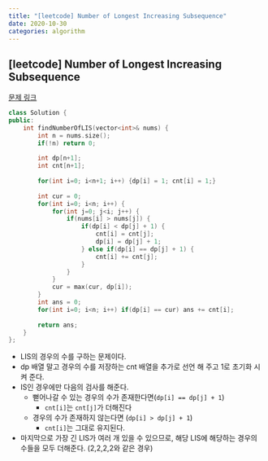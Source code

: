 ```yaml
---
title: "[leetcode] Number of Longest Increasing Subsequence"
date: 2020-10-30
categories: algorithm
---
```

## [leetcode] Number of Longest Increasing Subsequence
[문제 링크](https://leetcode.com/problems/number-of-longest-increasing-subsequence/)

```c++
class Solution {
public:
    int findNumberOfLIS(vector<int>& nums) {
        int n = nums.size();
        if(!n) return 0;
        
        int dp[n+1];
        int cnt[n+1]; 
        
        for(int i=0; i<n+1; i++) {dp[i] = 1; cnt[i] = 1;}
        
        int cur = 0;
        for(int i=0; i<n; i++) {
            for(int j=0; j<i; j++) {
                if(nums[i] > nums[j]) {
                    if(dp[i] < dp[j] + 1) {
                        cnt[i] = cnt[j];
                        dp[i] = dp[j] + 1;
                    } else if(dp[i] == dp[j] + 1) {
                        cnt[i] += cnt[j];
                    }
                }
            }
            cur = max(cur, dp[i]);
        }
        int ans = 0;
        for(int i=0; i<n; i++) if(dp[i] == cur) ans += cnt[i];
        
        return ans;
    }
};
```

- LIS의 경우의 수를 구하는 문제이다.
- dp 배열 말고 경우의 수를 저장하는 cnt 배열을 추가로 선언 해 주고 1로 초기화 시켜 준다.
- IS인 경우에만 다음의 검사를 해준다.
  - 뻗어나갈 수 있는 경우의 수가 존재한다면(`dp[i] == dp[j] + 1`) 
    - `cnt[i]`는 `cnt[j]`가 더해진다
  - 경우의 수가 존재하지 않는다면 (`dp[i] > dp[j] + 1`)
    - `cnt[i]`는 그대로 유지된다.
- 마지막으로 가장 긴 LIS가 여러 개 있을 수 있으므로, 해당 LIS에 해당하는 경우의 수들을 모두 더해준다. (2,2,2,2와 같은 경우)